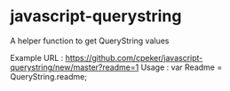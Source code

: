 # javascript-querystring
A helper function to get QueryString values


Example URL : https://github.com/cpeker/javascript-querystring/new/master?readme=1
Usage :
var Readme = QueryString.readme;
